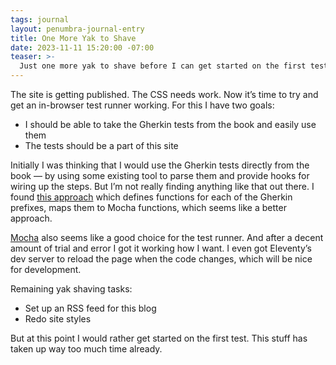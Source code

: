 ```yaml
---
tags: journal
layout: penumbra-journal-entry
title: One More Yak to Shave
date: 2023-11-11 15:20:00 -07:00
teaser: >-
  Just one more yak to shave before I can get started on the first test.
---
```


The site is getting published. The CSS needs work. Now it’s time to try and get an
in-browser test runner working. For this I have two goals:

- I should be able to take the Gherkin tests from the book and easily use them
- The tests should be a part of this site

Initially I was thinking that I would use the Gherkin tests directly from the book — by
using some existing tool to parse them and provide hooks for wiring up the steps. But I’m
not really finding anything like that out there. I found [this approach][mocha-gherkin]
which defines functions for each of the Gherkin prefixes, maps them to Mocha functions,
which seems like a better approach.

[mocha-gherkin]: https://github.com/hyperjump-io/json-schema/blob/0d9b0fec778dfd46e4136987f03b9fcf0147ea39/lib/mocha-gherkin.spec.ts

[Mocha] also seems like a good choice for the test runner. And after a decent amount of trial
and error I got it working how I want. I even got Eleventy’s dev server to reload the page
when the code changes, which will be nice for development.

[mocha]: https://mochajs.org/

Remaining yak shaving tasks:

- Set up an RSS feed for this blog
- Redo site styles

But at this point I would rather get started on the first test. This stuff has taken up way
too much time already.
